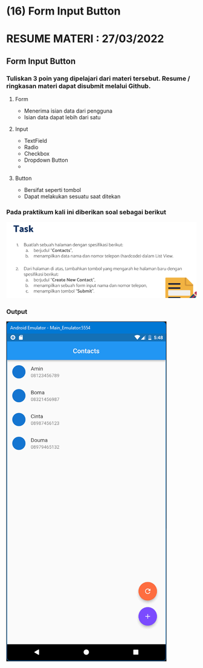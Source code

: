 # (16) Form Input Button

# RESUME MATERI : 27/03/2022

## Form Input Button

### Tuliskan 3 poin yang dipelajari dari materi tersebut. Resume / ringkasan materi dapat disubmit melalui Github.

1. Form
   - Menerima isian data dari pengguna
   - Isian data dapat lebih dari satu

2. Input
   - TextField
   - Radio
   - Checkbox
   - Dropdown Button
   - 

3. Button
   - Bersifat seperti tombol
   - Dapat melakukan sesuatu saat ditekan
    

### Pada praktikum kali ini diberikan soal sebagai berikut

![Soal](/16_Form%20Input%20Button/screenshots/soal16.png)


### Output
![Soal](/16_Form%20Input%20Button/screenshots/DemoApp.gif)



